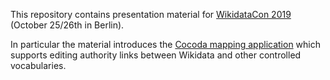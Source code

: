 This repository contains presentation material for [WikidataCon 2019](http://www.wikidata.org/entity/Q42449814) (October 25/26th in Berlin).

In particular the material introduces the [Cocoda mapping application](https://coli-conc.gbv.de/cocoda/) which supports editing authority links between Wikidata and other controlled vocabularies.
